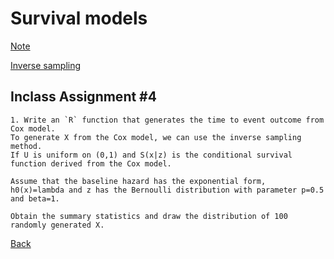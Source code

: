 # Survival models
[Note](https://younghhk.github.io/STAT_COMP/M2_Surv.html#1)

[Inverse sampling](https://app.box.com/s/rv8u5fa7btrluqzfo3k10wn10lk2kc45)
## Inclass Assignment #4 

```{r}
1. Write an `R` function that generates the time to event outcome from Cox model.
To generate X from the Cox model, we can use the inverse sampling method.
If U is uniform on (0,1) and S(x|z) is the conditional survival function derived from the Cox model.

Assume that the baseline hazard has the exponential form,
h0(x)=lambda and z has the Bernoulli distribution with parameter p=0.5 and beta=1.

Obtain the summary statistics and draw the distribution of 100 randomly generated X.
```

[Back](https://github.com/younghhk/STAT_COMP/)
